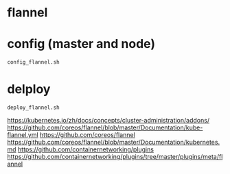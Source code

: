 # flannel

# config (master and node)
```
config_flannel.sh
```

# delploy
```
deploy_flannel.sh
```


https://kubernetes.io/zh/docs/concepts/cluster-administration/addons/
https://github.com/coreos/flannel/blob/master/Documentation/kube-flannel.yml
https://github.com/coreos/flannel
https://github.com/coreos/flannel/blob/master/Documentation/kubernetes.md
https://github.com/containernetworking/plugins
https://github.com/containernetworking/plugins/tree/master/plugins/meta/flannel